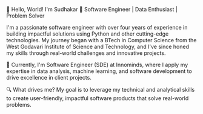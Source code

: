 👋 Hello, World! I'm Sudhakar
🎯 Software Engineer | Data Enthusiast | Problem Solver

I'm a passionate software engineer with over four years of experience in building impactful solutions using Python and other cutting-edge technologies. My journey began with a BTech in Computer Science from the West Godavari Institute of Science and Technology, and I've since honed my skills through real-world challenges and innovative projects.

🚀 Currently, I'm  Software Engineer (SDE) at Innominds, where I apply my expertise in data analysis, machine learning, and software development to drive excellence in client projects.

🔍 What drives me? My goal is to leverage my technical and analytical skills to create user-friendly, impactful software products that solve real-world problems.
